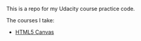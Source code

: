 This is a repo for my Udacity course practice code.

The courses I take:

* [HTML5 Canvas](https://www.udacity.com/course/html5-canvas--ud292)